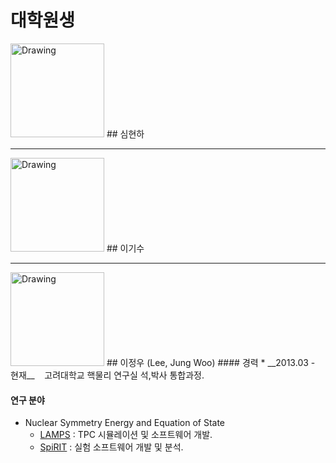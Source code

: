 # 대학원생

<img src="" alt="Drawing" style="width: 150px;"/>
## 심현하

---
<img src="" alt="Drawing" style="width: 150px;"/>
## 이기수

---
<img src="https://nuclear.korea.ac.kr/twiki/pub/Main/Graduate/정우.jpg" alt="Drawing" style="width: 150px;"/>
## 이정우 (Lee, Jung Woo)
#### 경력
 * __2013.03 - 현재__ &nbsp;&nbsp; 고려대학교 핵물리 연구실 석,박사 통합과정.

#### 연구 분야
  * Nuclear Symmetry Energy and Equation of State
    * [LAMPS](lamps.md) : TPC 시뮬레이션 및 소프트웨어 개발.
    * [SpiRIT](spirit.md) : 실험 소프트웨어 개발 및 분석.

